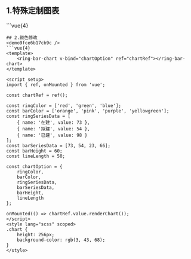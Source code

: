## 1.特殊定制图表
<demobfa688f156ae />
```vue{4}
<template>
    <ring-bar-chart v-bind="chartOption" ref="chartRef"></ring-bar-chart>
</template>

<script setup>
import { ref, onMounted } from 'vue';

const chartRef = ref();

const ringSeriesData = [
    { name: '在建', value: 73 },
    { name: '拟建', value: 54 },
    { name: '已建', value: 98 }
];
const barSeriesData = [73, 54];

const chartOption = {
    ringSeriesData,
    barSeriesData
};

onMounted(() => chartRef.value.renderChart());
</script>
<style lang="scss" scoped>
.chart {
    height: 256px;
    background-color: rgb(3, 43, 68);
}
</style>
```
## 2.颜色修改
<demo9fce6b17cb9c />
```vue{4}
<template>
    <ring-bar-chart v-bind="chartOption" ref="chartRef"></ring-bar-chart>
</template>

<script setup>
import { ref, onMounted } from 'vue';

const chartRef = ref();

const ringColor = ['red', 'green', 'blue'];
const barColor = ['orange', 'pink', 'purple', 'yellowgreen'];
const ringSeriesData = [
    { name: '在建', value: 73 },
    { name: '拟建', value: 54 },
    { name: '已建', value: 98 }
];
const barSeriesData = [73, 54, 23, 66];
const barHeight = 60;
const lineLength = 50;

const chartOption = {
    ringColor,
    barColor,
    ringSeriesData,
    barSeriesData,
    barHeight,
    lineLength
};

onMounted(() => chartRef.value.renderChart());
</script>
<style lang="scss" scoped>
.chart {
    height: 256px;
    background-color: rgb(3, 43, 68);
}
</style>
```
<script setup>
import demobfa688f156ae from '../../document/ringBarChart/1.特殊定制图表.vue'
import demo9fce6b17cb9c from '../../document/ringBarChart/2.颜色修改.vue'
</script>